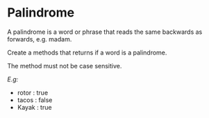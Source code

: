 # Palindrome

A palindrome is a word or phrase that reads the same backwards as forwards, e.g. madam.

Create a methods that returns if a word is a palindrome.

The method must not be case sensitive.

*E.g:*

* rotor : true
* tacos : false
* Kayak : true